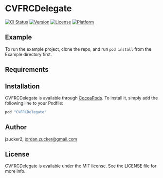 # CVFRCDelegate

[![CI Status](http://img.shields.io/travis/jzucker2/CVFRCDelegate.svg?style=flat)](https://travis-ci.org/jzucker2/CVFRCDelegate)
[![Version](https://img.shields.io/cocoapods/v/CVFRCDelegate.svg?style=flat)](http://cocoapods.org/pods/CVFRCDelegate)
[![License](https://img.shields.io/cocoapods/l/CVFRCDelegate.svg?style=flat)](http://cocoapods.org/pods/CVFRCDelegate)
[![Platform](https://img.shields.io/cocoapods/p/CVFRCDelegate.svg?style=flat)](http://cocoapods.org/pods/CVFRCDelegate)

## Example

To run the example project, clone the repo, and run `pod install` from the Example directory first.

## Requirements

## Installation

CVFRCDelegate is available through [CocoaPods](http://cocoapods.org). To install
it, simply add the following line to your Podfile:

```ruby
pod "CVFRCDelegate"
```

## Author

jzucker2, jordan.zucker@gmail.com

## License

CVFRCDelegate is available under the MIT license. See the LICENSE file for more info.
